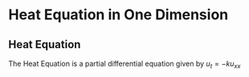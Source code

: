 # Heat Equation in One Dimension

## Heat Equation 
The Heat Equation is a partial differential equation given by 
$u_t = -ku_{xx}$

